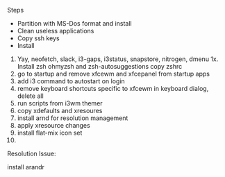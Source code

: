 Steps

- Partition with MS-Dos format and install
- Clean useless applications
- Copy ssh keys
- Install
1. Yay, neofetch, slack, i3-gaps, i3status, snapstore, nitrogen, dmenu 
1x. Install zsh ohmyzsh and zsh-autosuggestions copy zshrc
2. go to startup and remove xfcewm and xfcepanel from startup apps
3. add i3 command to autostart on login
4. remove keyboard shortcuts specific to xfcewm in keyboard dialog, delete all
5. run scripts from i3wm themer
6. copy xdefaults and xresoures
7. install arnd for resolution management
8. apply xresource changes
9. install flat-mix icon set
10. 

Resolution Issue:

install arandr